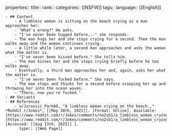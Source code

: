 properties::
title::
rank::
categories:: [[NSFW]] 
tags::
language:: [[English]]

	- ## Content
		- A limbless woman is sitting on the beach crying as a man approaches her.
		- "What's wrong?" He asks.
		- "I've never been hugged before..." she responds.
		- The man hugs her and she stops crying for a second. Then the man walks away and the woman continues crying.
		- A little while later, a second man approaches and asks the woman what the matter is.
		- "I've never been kissed before." She tells him.
		- The man kisses her and she stops crying briefly before he too walks away.
		- Eventually, a third man approaches her and, again, asks her what the matter is.
		- "I've never been fucked before." She says.
		- The man stops and thinks for a second before scooping her up and throwing her into the ocean waves.
		- "There, now you're fucked."
	- ## Variants
	- ## References
		- u/Jurassic_Park00, "A limbless woman crying on the beach.," *Reddit r/Jokes*, [[May 30th, 2021]]. [Format: Online]. Available: [https://www.reddit.com/r/Jokes/comments/no2sb1/a_limbless_woman_crying_on_the_beach/](https://www.reddit.com/r/Jokes/comments/no2sb1/a_limbless_woman_crying_on_the_beach/). [Accessed: [[Aug 13th, 2023]] ].
		  type:: [[Web Page]]